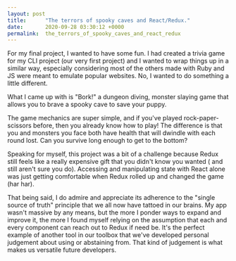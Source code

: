 ```yaml
---
layout: post
title:      "The terrors of spooky caves and React/Redux."
date:       2020-09-28 03:30:12 +0000
permalink:  the_terrors_of_spooky_caves_and_react_redux
---
```



For my final project, I wanted to have some fun. I had created a trivia game for my CLI project (our very first project) and I wanted to wrap things up in a similar way, especially considering most of the others made with Ruby and JS were meant to emulate popular websites. No, I wanted to do something a little different.

What I came up with is "Bork!" a dungeon diving, monster slaying game that allows you to brave a spooky cave to save your puppy.

The game mechanics are super simple, and if you've played rock-paper-scissors before, then you already know how to play! The difference is that you and monsters you face both have health that will dwindle with each round lost. Can you survive long enough to get to the bottom?

Speaking for myself, this project was a bit of a challenge because Redux still feels like a really expensive gift that you didn't know you wanted ( and still aren't sure you do). Accessing and manipulating state with React alone was just getting comfortable when Redux rolled up and changed the game (har har).

That being said, I do admire and appreciate its adherence to the "single source of truth" principle that we all now have tattoed in our brains. My app wasn't massive by any means, but the more I ponder ways to expand and improve it, the more I found myself relying on the assumption that each and every component can reach out to Redux if need be. It's the perfect example of another tool in our toolbox that we've developed personal judgement about using or abstaining from. That kind of judgement is what makes us versatile future developers.
